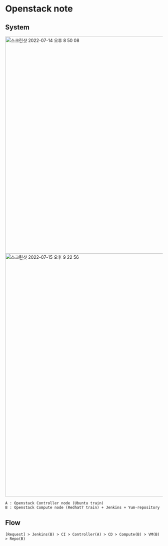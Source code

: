 # Openstack note
  
## System
<img width="693" alt="스크린샷 2022-07-14 오후 8 50 08" src="https://user-images.githubusercontent.com/37236920/178975874-05e43878-e861-4ffc-9a40-dd5691a5649a.png">
  
<img width="778" alt="스크린샷 2022-07-15 오후 9 22 56" src="https://user-images.githubusercontent.com/37236920/179222127-12875e79-9909-45d4-97b6-eb0efe703f82.png">
  
~~~
A : Openstack Controller node (Ubuntu train)
B : Openstack Compute node (Redhat7 train) + Jenkins + Yum-repository
~~~
  
## Flow
~~~
[Request] > Jenkins(B) > CI > Controller(A) > CD > Compute(B) > VM(B) > Repo(B)
~~~
  
